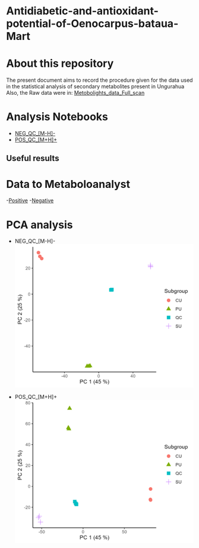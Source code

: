 # Antidiabetic-and-antioxidant-potential-of-Oenocarpus-bataua-Mart

# About this repository
The present document aims to record the procedure given for the data used in the statistical analysis of secondary metabolites present in Ungurahua
Also, the Raw data were in: [Metobolights_data_Full_scan](https://www.ebi.ac.uk/metabolights/editor/guide/upload/REQ20250812212442)

# Analysis Notebooks
- [NEG_QC_[M-H]-](https://github.com/IKIAM-NPLab/Antidiabetic-and-antioxidant-potential-of-Oenocarpus-bataua-Mart/blob/main/Treatment-Data/UNGURAGUA_NEGATIVE.md)
- [POS_QC_[M+H]+](https://github.com/IKIAM-NPLab/Antidiabetic-and-antioxidant-potential-of-Oenocarpus-bataua-Mart/blob/main/Treatment-Data/UNGURAGUA_POSITIVE.md)

## Useful results
# Data to Metaboloanalyst
-[Positive](https://github.com/IKIAM-NPLab/Antidiabetic-and-antioxidant-potential-of-Oenocarpus-bataua-Mart/tree/main/Results/Metaboloanalysis/Positive)
-[Negative](https://github.com/IKIAM-NPLab/Antidiabetic-and-antioxidant-potential-of-Oenocarpus-bataua-Mart/tree/main/Results/Metaboloanalysis/Negative)

# PCA analysis
- NEG_QC_[M-H]-
![Figure_NEG_QC](https://github.com/IKIAM-NPLab/Antidiabetic-and-antioxidant-potential-of-Oenocarpus-bataua-Mart/blob/main/Results/Plots/unguragua_nrg.png)

- POS_QC_[M+H]+
![Figure_POS_QC](https://github.com/IKIAM-NPLab/Antidiabetic-and-antioxidant-potential-of-Oenocarpus-bataua-Mart/blob/main/Results/Plots/unguragua_pos.png)
